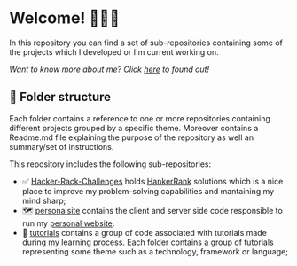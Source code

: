 # Welcome! 👋👋👋
In this repository you can find a set of sub-repositories containing some of the projects which I developed or I'm current working on.

*Want to  know more about me? Click [here](https://personalwebsite-28065.web.app/) to found out!*

## 📁 Folder structure

Each folder contains a reference to one or more repositories containing different projects grouped by a specific theme. Moreover contains a Readme.md file explaining the purpose of the repository as well an summary/set of instructions.

This repository includes the following sub-repositories:
- ✅ [Hacker-Rack-Challenges](https://github.com/RicardoGomesRocha/Hacker-Rank-Challenges) holds [HankerRank](https://www.hackerrank.com/) solutions which is a nice place to improve my problem-solving capabilities and mantaining my mind sharp;
- 🗺️ [personalsite](https://github.com/RicardoGomesRocha/personalsite) contains the client and server side code responsible to run my [personal website](https://ricardogomesrocha.github.io/personalsite/).
- 📖 [tutorials](https://github.com/RicardoGomesRocha/tutorials) contains a group of code associated with tutorials made during my learning process. Each folder contains a group of tutorials representing some theme such as a technology, framework or language;
